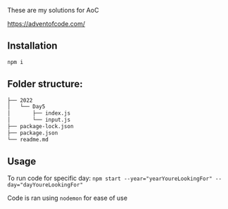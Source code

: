 These are my solutions for AoC

https://adventofcode.com/

## Installation

```bash
npm i
```

## Folder structure:

```bash
├── 2022
│   └── Day5
│       ├── index.js
│       └── input.js
├── package-lock.json
├── package.json
└── readme.md
```

## Usage

To run code for specific day:
`npm start --year="yearYoureLookingFor" --day="dayYoureLookingFor"`

Code is ran using `nodemon` for ease of use

